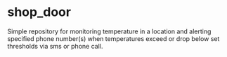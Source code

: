 # shop_door

Simple repository for monitoring temperature in a location and alerting specified phone number(s) when temperatures exceed or drop below set thresholds via sms or phone call.
